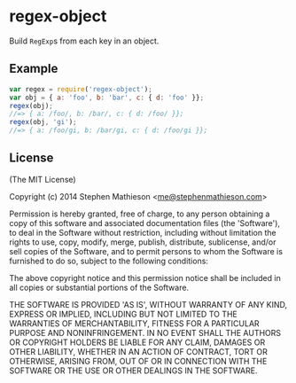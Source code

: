 
# regex-object

  Build `RegExp`s from each key in an object.

## Example

```js
var regex = require('regex-object');
var obj = { a: 'foo', b: 'bar', c: { d: 'foo' }};
regex(obj);
//=> { a: /foo/, b: /bar/, c: { d: /foo/ }};
regex(obj, 'gi');
//=> { a: /foo/gi, b: /bar/gi, c: { d: /foo/gi }};
```

## License 

(The MIT License)

Copyright (c) 2014 Stephen Mathieson &lt;me@stephenmathieson.com&gt;

Permission is hereby granted, free of charge, to any person obtaining
a copy of this software and associated documentation files (the
'Software'), to deal in the Software without restriction, including
without limitation the rights to use, copy, modify, merge, publish,
distribute, sublicense, and/or sell copies of the Software, and to
permit persons to whom the Software is furnished to do so, subject to
the following conditions:

The above copyright notice and this permission notice shall be
included in all copies or substantial portions of the Software.

THE SOFTWARE IS PROVIDED 'AS IS', WITHOUT WARRANTY OF ANY KIND,
EXPRESS OR IMPLIED, INCLUDING BUT NOT LIMITED TO THE WARRANTIES OF
MERCHANTABILITY, FITNESS FOR A PARTICULAR PURPOSE AND NONINFRINGEMENT.
IN NO EVENT SHALL THE AUTHORS OR COPYRIGHT HOLDERS BE LIABLE FOR ANY
CLAIM, DAMAGES OR OTHER LIABILITY, WHETHER IN AN ACTION OF CONTRACT,
TORT OR OTHERWISE, ARISING FROM, OUT OF OR IN CONNECTION WITH THE
SOFTWARE OR THE USE OR OTHER DEALINGS IN THE SOFTWARE.